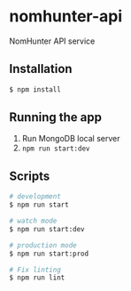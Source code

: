 # nomhunter-api
NomHunter API service

## Installation

```bash
$ npm install
```

## Running the app
1. Run MongoDB local server 
2. `npm run start:dev`

## Scripts
```bash
# development
$ npm run start

# watch mode
$ npm run start:dev

# production mode
$ npm run start:prod

# Fix linting
$ npm run lint
```
